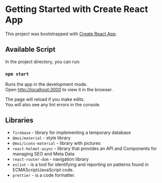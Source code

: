 # Getting Started with Create React App

This project was bootstrapped with [Create React App](https://github.com/facebook/create-react-app).

## Available Script

In the project directory, you can run:

### `npm start`

Runs the app in the development mode.\
Open [http://localhost:3000](http://localhost:3000) to view it in the browser.

The page will reload if you make edits.\
You will also see any lint errors in the console.

## Libraries

 - `firebase` - library for implementing a temporary database
 - `@mui/material` - style library
 - `@mui/icons-material` - library with pictures
 - `react-helmet-async` - library that provides an API and Components for managing SEO and Meta Data
 - `react-router-dom` - navigation library
 - `eslint` - is a tool for identifying and reporting on patterns found in ECMAScript/JavaScript code.
 - `prettier` - is a code formatter.



